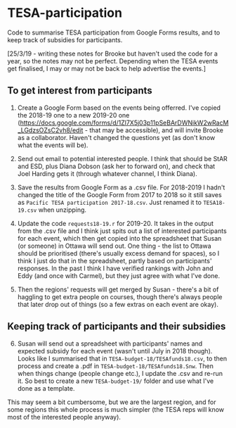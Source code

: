 # TESA-participation
Code to summarise TESA participation from Google Forms results, and to keep track of subsidies for participants.

[25/3/19 - writing these notes for Brooke but haven't used the code for a year, so the notes may not be perfect. Depending when the TESA events get finalised, I may or may not be back to help advertise the events.]

## To get interest from participants

1. Create a Google Form based on the events being offerred. I've copied the 2018-19 one to a new 2019-20 one (https://docs.google.com/forms/d/1Zl7X5j03p11pSeBArDWNikW2wRacM_LGdzsOZsC2vh8/edit - that may be accessible), and will invite Brooke as a collaborator. Haven't changed the questions yet (as don't know what the events will be).

2. Send out email to potential interested people. I think that should be StAR and ESD, plus Diana Dobson (ask her to forward on), and check that Joel Harding gets it (through whatever channel, I think Diana).

3. Save the results from Google Form as a .csv file. For 2018-2019 I hadn't changed the title of the Google Form from 2017 to 2018 so it still saves as `Pacific TESA participation 2017-18.csv`. Just renamed it to `TESA18-19.csv` when unzipping.

4. Update the code `requests18-19.r` for 2019-20. It takes in the output from the .csv file and I think just spits out a list of interested participants for each event, which then get copied into the spreadsheet that Susan (or someone) in Ottawa will send out. One thing - the list to Ottawa should be prioritised (there's usually excess demand for spaces), so I think I just do that in the spreadsheet, partly based on participants' responses. In the past I think I have verified rankings with John and Eddy (and once with Carmel), but they just agree with what I've done.

5. Then the regions' requests will get merged by Susan - there's a bit of haggling to get extra people on courses, though there's always people that later drop out of things (so a few extras on each event are okay).

## Keeping track of participants and their subsidies

6. Susan will send out a spreadsheet with participants' names and expected subsidy for each event (wasn't until July in 2018 though). Looks like I summarised that in `TESA-budget-18/TESAfunds18.csv`, to then process and create a .pdf in `TESA-budget-18/TESAfunds18.Snw`. Then when things change (people change etc.), I update the .csv and re-run it. So best to create a new `TESA-budget-19/` folder and use what I've done as a template. 

This may seem a bit cumbersome, but we are the largest region, and for some regions this whole process is much simpler (the TESA reps will know most of the interested people anyway). 